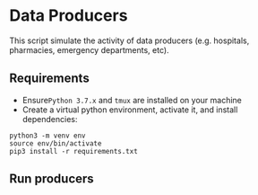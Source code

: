 # Data Producers

This script simulate the activity of data producers (e.g. hospitals, pharmacies, emergency departments, etc).

## Requirements

- Ensure`Python 3.7.x` and `tmux` are installed on your machine
- Create a virtual python environment, activate it, and install dependencies:

```
python3 -m venv env
source env/bin/activate
pip3 install -r requirements.txt
```

## Run producers